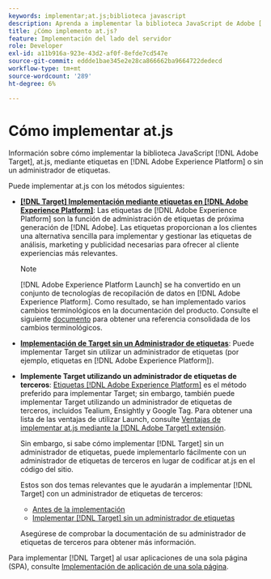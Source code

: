 ```yaml
---
keywords: implementar;at.js;biblioteca javascript
description: Aprenda a implementar la biblioteca JavaScript de Adobe [!DNL Target] at.js mediante etiquetas en Adobe Experience Platform o sin un administrador de etiquetas.
title: ¿Cómo implemento at.js?
feature: Implementación del lado del servidor
role: Developer
exl-id: a11b916a-923e-43d2-af0f-8efde7cd547e
source-git-commit: eddde1bae345e2e28ca866662ba9664722dedecd
workflow-type: tm+mt
source-wordcount: '289'
ht-degree: 6%

---
```


# Cómo implementar at.js

Información sobre cómo implementar la biblioteca JavaScript [!DNL Adobe Target], at.js, mediante etiquetas en [!DNL Adobe Experience Platform] o sin un administrador de etiquetas.

Puede implementar at.js con los métodos siguientes:

* **[ [!DNL Target] Implementación mediante etiquetas en [!DNL Adobe Experience Platform]](/help/c-implementing-target/c-implementing-target-for-client-side-web/how-to-deployatjs/cmp-implementing-target-using-adobe-launch.md)**: Las etiquetas de  [!DNL Adobe Experience Platform] son la función de administración de etiquetas de próxima generación de  [!DNL Adobe]. Las etiquetas proporcionan a los clientes una alternativa sencilla para implementar y gestionar las etiquetas de análisis, marketing y publicidad necesarias para ofrecer al cliente experiencias más relevantes.

   >[!NOTE]
   >
   >[!DNL Adobe Experience Platform Launch] se ha convertido en un conjunto de tecnologías de recopilación de datos en  [!DNL Adobe Experience Platform]. Como resultado, se han implementado varios cambios terminológicos en la documentación del producto. Consulte el siguiente [documento](https://experienceleague.adobe.com/docs/experience-platform/tags/term-updates.html?lang=en) para obtener una referencia consolidada de los cambios terminológicos.

* **[Implementación de Target sin un Administrador de etiquetas](/help/c-implementing-target/c-implementing-target-for-client-side-web/how-to-deployatjs/implementing-target-without-a-tag-manager.md)**: Puede implementar Target sin utilizar un administrador de etiquetas (por ejemplo, etiquetas en  [!DNL Adobe Experience Platform]).
* **Implemente Target utilizando un administrador de etiquetas de terceros**:  [Etiquetas  [!DNL Adobe Experience Platform]](/help/c-implementing-target/c-implementing-target-for-client-side-web/how-to-deployatjs/cmp-implementing-target-using-adobe-launch.md) es el método preferido para implementar Target; sin embargo, también puede implementar Target utilizando un administrador de etiquetas de terceros, incluidos Tealium, Ensightly y Google Tag. Para obtener una lista de las ventajas de utilizar Launch, consulte [Ventajas de implementar at.js mediante la  [!DNL Adobe Target] extensión](/help/c-implementing-target/c-implementing-target-for-client-side-web/how-to-deployatjs/cmp-implementing-target-using-adobe-launch.md#section_48B3F938B6F8491DAF798E0DB54EF304).

   Sin embargo, si sabe cómo implementar [!DNL Target] sin un administrador de etiquetas, puede implementarlo fácilmente con un administrador de etiquetas de terceros en lugar de codificar at.js en el código del sitio.

   Estos son dos temas relevantes que le ayudarán a implementar [!DNL Target] con un administrador de etiquetas de terceros:

   * [Antes de la implementación](/help/c-implementing-target/c-considerations-before-you-implement-target/considerations-before-you-implement-target.md)
   * [Implementar [!DNL Target] sin un administrador de etiquetas](/help/c-implementing-target/c-implementing-target-for-client-side-web/how-to-deployatjs/implementing-target-without-a-tag-manager.md)

   Asegúrese de comprobar la documentación de su administrador de etiquetas de terceros para obtener más información.

Para implementar [!DNL Target] al usar aplicaciones de una sola página (SPA), consulte [Implementación de aplicación de una sola página](/help/c-implementing-target/c-implementing-target-for-client-side-web/how-to-deployatjs/target-atjs-single-page-application.md).
